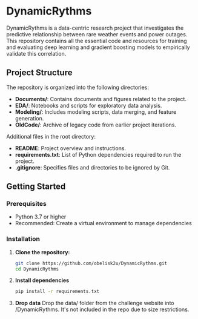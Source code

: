 # DynamicRythms

DynamicRythms is a data-centric research project that investigates the predictive relationship between rare weather events and power outages. This repository contains all the essential code and resources for training and evaluating deep learning and gradient boosting models to empirically validate this correlation.

## Project Structure

The repository is organized into the following directories:

- **Documents/**: Contains documents and figures related to the project.
- **EDA/**: Notebooks and scripts for exploratory data analysis.
- **Modeling/**: Includes modeling scripts, data merging, and feature generation.
- **OldCode/**: Archive of legacy code from earlier project iterations.

Additional files in the root directory:

- **README**: Project overview and instructions.
- **requirements.txt**: List of Python dependencies required to run the project.
- **.gitignore**: Specifies files and directories to be ignored by Git.

## Getting Started

### Prerequisites

- Python 3.7 or higher
- Recommended: Create a virtual environment to manage dependencies

### Installation

1. **Clone the repository:**

   ```bash
   git clone https://github.com/obelisk2u/DynamicRythms.git
   cd DynamicRythms

2. **Install dependencies**
    ```bash
    pip install -r requirements.txt

3. **Drop data**
    Drop the data/ folder from the challenge website into /DynamicRythms. It's not included in the repo due to size restrictions.